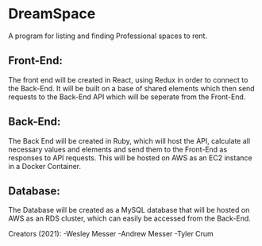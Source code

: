 # DreamSpace
A program for listing and finding Professional spaces to rent.

## Front-End:
  The front end will be created in React, using Redux in order to connect to the Back-End.  It will be built on a base of shared elements which then send requests to the Back-End API which will be seperate from the Front-End.

## Back-End:
  The Back End will be created in Ruby, which will host the API, calculate all necessary values and elements and send them to the Front-End as responses to API requests.  This will be hosted on AWS as an EC2 instance in a Docker Container.

## Database:
  The Database will be created as a MySQL database that will be hosted on AWS as an RDS cluster, which can easily be accessed from the Back-End.
  
Creators (2021):
  -Wesley Messer
  -Andrew Messer
  -Tyler Crum
